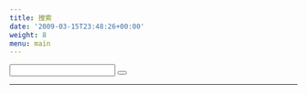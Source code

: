 ```yaml
---
title: 搜索
date: '2009-03-15T23:48:26+00:00'
weight: 8
menu: main
---
```



 
  <link rel="stylesheet" href="https://cdn.jsdelivr.net/bootstrap/3.3.5/css/bootstrap.min.css" />
  <link rel="stylesheet" href="https://maxcdn.bootstrapcdn.com/font-awesome/4.4.0/css/font-awesome.min.css" />
  <link rel="stylesheet" href="https://cdn.jsdelivr.net/instantsearch.js/1/instantsearch.min.css" />

  <link rel="stylesheet" type="text/css" href="https://raw.githubusercontent.com/Lchiffon/vue-github-api/master/algolia/main.css" />


  <section class="">
    <article>
	      <div class="searchbox-container">
      <div class="input-group">
        <input type="text" class="form-control" id="q" />
        <span class="input-group-btn">
          <button class="btn btn-default"><i class="fa fa-search"></i></button>
        </span>
      </div>
    </div>
      <div id="stats" class="text-right text-muted"></div>
      <hr />
      <div id="hits"></div>
      <div id="pagination" class="text-center"></div>
    </article>
  </section>

  <script src="https://cdn.jsdelivr.net/instantsearch.js/1/instantsearch.min.js"></script>

  <script src="/css/search.js"></script>


